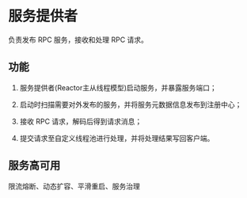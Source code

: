 # 服务提供者

负责发布 RPC 服务，接收和处理 RPC 请求。

## 功能

1. 服务提供者(Reactor主从线程模型)启动服务，并暴露服务端口；

2. 启动时扫描需要对外发布的服务，并将服务元数据信息发布到注册中心；

3. 接收 RPC 请求，解码后得到请求消息；

4. 提交请求至自定义线程池进行处理，并将处理结果写回客户端。

## 服务高可用

限流熔断、动态扩容、平滑重启、服务治理